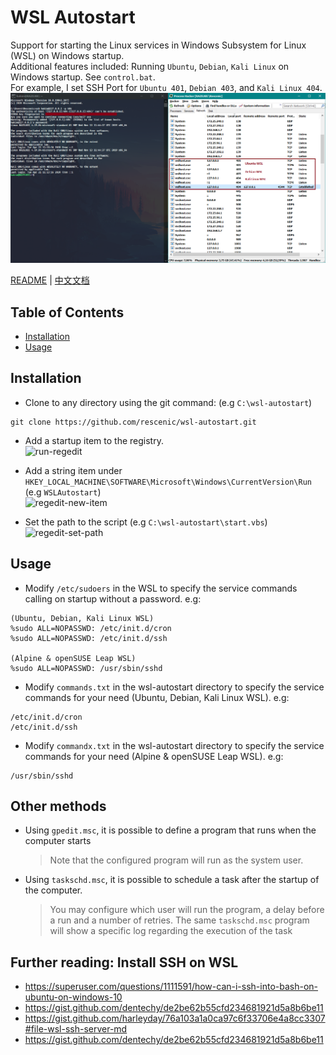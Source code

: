 # WSL Autostart
Support for starting the Linux services in Windows Subsystem for Linux (WSL) on Windows startup. <br/>
Additional features included:  Running `Ubuntu`, `Debian`, `Kali Linux` on Windows startup. See `control.bat`. <br/>
For example, I set SSH Port for `Ubuntu 401`, `Debian 403`, and `Kali Linux 404`.<br/>
![ssh-test](doc/ssh-test.png)

[README](README.md) | [中文文档](README_zh.md)

## Table of Contents

* [Installation](#installation)
* [Usage](#usage)

## Installation

* Clone to any directory using the git command: (e.g `C:\wsl-autostart`)
``` shell
git clone https://github.com/rescenic/wsl-autostart.git
```

* Add a startup item to the registry.<br/>
![run-regedit](doc/run-regedit.png)

* Add a string item under `HKEY_LOCAL_MACHINE\SOFTWARE\Microsoft\Windows\CurrentVersion\Run` (e.g `WSLAutostart`) <br/>
![regedit-new-item](doc/regedit-new-item.png)

* Set the path to the script (e.g `C:\wsl-autostart\start.vbs`) <br/>
![regedit-set-path](doc/regedit-set-path.png)

## Usage

* Modify `/etc/sudoers` in the WSL to specify the service commands calling on startup without a password.
e.g:
``` sudoers
(Ubuntu, Debian, Kali Linux WSL)
%sudo ALL=NOPASSWD: /etc/init.d/cron
%sudo ALL=NOPASSWD: /etc/init.d/ssh

(Alpine & openSUSE Leap WSL)
%sudo ALL=NOPASSWD: /usr/sbin/sshd
```

* Modify `commands.txt` in the wsl-autostart directory to specify the service commands for your need (Ubuntu, Debian, Kali Linux WSL).
e.g:
``` shell
/etc/init.d/cron
/etc/init.d/ssh
```

* Modify `commandx.txt` in the wsl-autostart directory to specify the service commands for your need (Alpine & openSUSE Leap WSL).
e.g:
``` shellx
/usr/sbin/sshd
```

## Other methods
* Using `gpedit.msc`, it is possible to define a program that runs when the computer starts
  > Note that the configured program will run as the system user.
* Using `taskschd.msc`, it is possible to schedule a task after the startup of the computer.
  > You may configure which user will run the program, a delay before a run and a number of retries.
The same `taskschd.msc` program will show a specific log regarding the execution of the task

## Further reading: Install SSH on WSL
* https://superuser.com/questions/1111591/how-can-i-ssh-into-bash-on-ubuntu-on-windows-10
* https://gist.github.com/dentechy/de2be62b55cfd234681921d5a8b6be11
* https://gist.github.com/harleyday/76a103a1a0ca97c6f33706e4a8cc3307#file-wsl-ssh-server-md
* https://gist.github.com/dentechy/de2be62b55cfd234681921d5a8b6be11